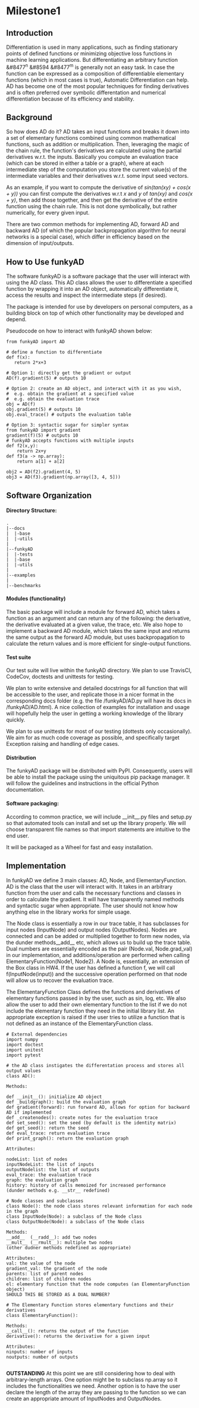 # Milestone1

## Introduction
Differentiation is used in many applications, such as finding stationary points of defined functions or minimizing objective loss functions in machine learning applications. 
But differentiating an arbitrary function &#8477<sup>n</sup> &#8594 &#8477<sup>m</sup> is generally not an easy task. In case the function can be expressed as a composition of differentiable elementary functions (which in most cases is true), Automatic Differentiation can help. 
AD has become one of the most popular techniques for finding derivatives and is often preferred over symbolic differentation and numerical differentiation because of its efficiency and stability.
 
## Background
So how does AD do it? AD takes an input functions and breaks it down into a set of elementary functions combined using common mathematical functions, such as addition or multiplication. Then, leveraging the magic of the chain rule, the function's derivatives are calculated using the partial derivatives w.r.t. the inputs. Basically you compute an evaluation trace (which can be stored in either a table or a graph), where at each intermediate step of the computation you store the current value(s) of the intermediate variables and their derivatives w.r.t. some input seed vectors. 

As an example, if you want to compute the derivative of *sin(tan(xy) + cos(x + y))* you can first compute the derivatives w.r.t *x* and *y* of *tan(xy)* and *cos(x + y)*, then add those together, and then get the derivative of the entire function using the chain rule. This is not done symbolically, but rather numerically, for every given input.

There are two common methods for implementing AD, forward AD and backward AD (of which the popular backpropagation algorithm for neural networks is a special case), which differ in efficiency based on the dimension of input/outputs. 

## How to Use funkyAD

The software funkyAD is a software package that the user will interact with using the AD class. This AD class allows the user to differentiate a specified function by wrapping it into an AD object, automatically differentiate it, access the results and inspect the intermediate steps (if desired).

The package is intended for use by developers on personal computers, as a building block on top of which other functionality may be developed and depend.

Pseudocode on how to interact with funkyAD shown below: 
```
from funkyAD import AD

# define a function to differentiate 
def f(x):
   return 2*x+3
   
# Option 1: directly get the gradient or output 
AD(f).gradient(5) # outputs 10

# Option 2: create an AD object, and interact with it as you wish, 
#  e.g. obtain the gradient at a specified value
#  e.g. obtain the evaluation trace
obj = AD(f)
obj.gradient(5) # outputs 10
obj.eval_trace() # outputs the evaluation table

# Option 3: syntactic sugar for simpler syntax
from funkyAD import gradient
gradient(f)(5) # outputs 10
# funkyAD accepts functions with multiple inputs
def f2(x,y):
    return 2x+y
def f3(a -> np.array):
	return a[1] + a[2]

obj2 = AD(f2).gradient(4, 5)
obj3 = AD(f3).gradient(np.array([3, 4, 5]))

```

## Software Organization

#### Directory Structure: 
```
.
|--docs
|  |-base
|  |-utils
|
|--funkyAD
|  |-tests
|  |-base
|  |-utils
|
|--examples
|
|--benchmarks
```
#### Modules (functionality)

The basic package will include a module for forward AD, which takes a function as an argument and
can return any of the following: the derivative, the derivative evaluated at a given value, the trace, etc. We also hope to implement a backward AD module, which takes the same input and returns the same output as the forward AD module, but uses backpropagation to calculate the return values and is more efficient for single-output functions.

#### Test suite
Our test suite will live within the funkyAD directory. We plan to use TravisCI, CodeCov, doctests and unittests for testing. 

We plan to write extensive and detailed docstrings for all function that will be accessible to the user, and replicate those in a nicer format in the corresponding docs folder (e.g. the file /funkyAD/AD.py will have its docs in /funkyAD/AD.html). A nice collection of examples for installation and usage will hopefully help the user in getting a working knowledge of the library quickly.

We plan to use unittests for most of our testing (dottests only occasionally). We aim for as much code coverage as possible, and specifically target Exception raising and handling of edge cases.

#### Distribution
The funkyAD package will be distributed with PyPI. Consequently, users will be able to install the package using the uniquitous pip package manager. It will follow the guidelines and instructions in the official Python documentation.

#### Software packaging: 
According to common practice, we will include \_\_init\_\_.py files and setup.py so that automated tools can install and set up the library properly. We will choose transparent file names so that import statements are intuitive to the end user.

It will be packaged as a Wheel for fast and easy installation.

## Implementation

In funkyAD we define 3 main classes: AD, Node, and ElementaryFunction. AD is the class that the user will interact with. It takes in an arbitrary function from the user and calls the necessary functions and classes in order to calculate the gradient. It will have transparently named methods and syntactic sugar when appropriate. The user should not know how anything else in the library works for simple usage.

The Node class is essentially a row in our trace table, it has subclasses for input nodes (InputNode) and output nodes (OutputNodes). Nodes are connected and can be added or multiplied together to form new nodes, via the dunder methods\_\_add\_\_ etc, which allows us to build up the trace table. Dual numbers are essentially encoded as the pair (Node.val, Node.grad_val) in our implementation, and additions/operation are performed when calling ElementaryFunction(Node1, Node2). A Node is, essentially, an extension of the Box class in HW4. If the user has defined a function f, we will call f(InputNode(input)) and the successive operation performed on that node will allow us to recover the evaluation trace.

The ElementaryFunction Class defines the functions and derivatives of elementary functions passed in by the user, such as sin, log, etc. We also allow the user to add their own elementary function to the list if we do not include the elementary function they need in the initial library list. An appropriate exception is raised if the user tries to utilize a function that is not defined as an instance of the ElementaryFunction class.

```
# External dependencies
import numpy
import doctest
import unitest
import pytest

# the AD class instigates the differentation process and stores all output values
class AD():

Methods:
 
def __init__(): initialize AD object 
def _buildgraph(): build the evaluation graph
def gradient(forward): run forward AD, allows for option for backward AD if implemented
def _createnodes(): create notes for the evaluation trace
def set_seed(): set the seed (by default is the identity matrix)
def get_seed(): return the seed
def eval_trace: return evaluation trace  
def print_graph(): return the evaluation graph   

Attributes: 

nodeList: list of nodes
inputNodeList: the list of inputs
outputNodelist: the list of outputs
eval_trace: the evaluation trace   
graph: the evaluation graph 
history: history of calls memoized for increased performance
(dunder methods e.g. __str__ redefined)

# Node classes and subclasses 
class Node(): the node class stores relevant information for each node in the graph
class InputNode(Node): a subclass of the Node class
class OutputNode(Node): a subclass of the Node class

Methods:
__add__  (__radd__): add two nodes
__mult__ (__rmult__): multiple two nodes
(other dudner methods redefined as appropriate)

Attributes:   
val: the value of the node   
gradient_val: the gradient of the node
parents: list of parent nodes
children: list of children nodes
el: elementary function that the node computes (an ElementaryFunction object)
SHOULD THIS BE STORED AS A DUAL NUMBER?

# The Elementary Function stores elementary functions and their derivatives
class ElementaryFunction(): 

Methods:
__call__(): returns the output of the function
derivative(): returns the derivative for a given input

Attributes: 
ninputs: number of inputs  
noutputs: number of outputs 


```

**OUTSTANDING**
At this point we are still considering how to deal with arbitrary-length arrays. One option might be to subclass np.array so it includes the functionalities we need. Another option is to have the user declare the length of the array they are passing to the function so we can create an appropriate amount of InputNodes and OutputNodes.
